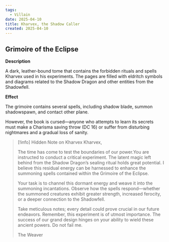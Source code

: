 ```yaml
---
tags:
  - Villain
date: 2025-04-10
title: Kharvex, the Shadow Caller
created: 2025-04-10
---
```








## Grimoire of the Eclipse

**Description**

A dark, leather-bound tome that contains the forbidden rituals and spells Kharvex used in his experiments. The pages are filled with eldritch symbols and diagrams related to the Shadow Dragon and other entities from the Shadowfell.

**Effect**

The grimoire contains several spells, including shadow blade, summon shadowspawn, and contact other plane.

However, the book is cursed—anyone who attempts to learn its secrets must make a Charisma saving throw (DC 16) or suffer from disturbing nightmares and a gradual loss of sanity.

> [!info] Hidden Note on Kharvex
> Kharvex,
> 
> The time has come to test the boundaries of our power.You are instructed to conduct a critical experiment. The latent magic left behind from the Shadow Dragon’s sealing ritual holds great potential. I believe this residual energy can be harnessed to enhance the summoning spells contained within the Grimoire of the Eclipse.
> 
> Your task is to channel this dormant energy and weave it into the summoning incantations. Observe how the spells respond—whether the summoned creatures exhibit greater strength, increased ferocity, or a deeper connection to the Shadowfell.
> 
> Take meticulous notes; every detail could prove crucial in our future endeavors. Remember, this experiment is of utmost importance. The success of our grand design hinges on your ability to wield these ancient powers. Do not fail me.
> 
> The Weaver